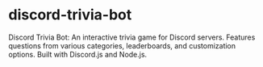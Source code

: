 # discord-trivia-bot
Discord Trivia Bot: An interactive trivia game for Discord servers. Features questions from various categories, leaderboards, and customization options. Built with Discord.js and Node.js.
